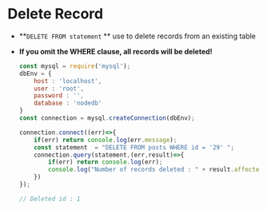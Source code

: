 # Delete Record

- **`DELETE FROM statement` ** use to delete records from an existing table

- **If you omit the WHERE clause, all records will be deleted!**

  ```js
  const mysql = require('mysql');
  dbEnv = {
      host : 'localhost',
      user : 'root',
      password : '',
      database : 'nodedb'
  }
  const connection = mysql.createConnection(dbEnv);
  
  connection.connect((err)=>{
      if(err) return console.log(err.message);
      const statement  = "DELETE FROM posts WHERE id = '29' ";
      connection.query(statement,(err,result)=>{
          if(err) return console.log(err);
          console.log("Number of records deleted : " + result.affectedRows);
      })
  });
  
  // Deleted id : 1
  ```

  


